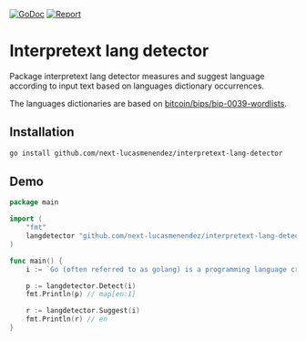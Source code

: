 [![GoDoc](https://godoc.org/github.com/next-lucasmenendez/interpretext-lang-detector?status.svg)](https://godoc.org/github.com/next-lucasmenendez/interpretext-lang-detector)
[![Report](https://goreportcard.com/badge/github.com/next-lucasmenendez/interpretext-lang-detector)](https://goreportcard.com/report/github.com/next-lucasmenendez/interpretext-lang-detector)

# Interpretext lang detector
Package interpretext lang detector measures and suggest language according to input text based on languages dictionary occurrences.

The languages dictionaries are based on [bitcoin/bips/bip-0039-wordlists](https://github.com/bitcoin/bips/blob/master/bip-0039/bip-0039-wordlists.md).

## Installation
```bash
go install github.com/next-lucasmenendez/interpretext-lang-detector
```

## Demo
```go
package main

import (
	"fmt"
	langdetector "github.com/next-lucasmenendez/interpretext-lang-detector"
)

func main() {
	i := `Go (often referred to as golang) is a programming language created at Google in 2009 by Robert Griesemer, Rob Pike, and Ken Thompson. It is a compiled, statically typed language in the tradition of Algol and C, with garbage collection, limited structural typing, memory safety features and CSP-style concurrent programming features added. The compiler and other language tools originally developed by Google are all free and open source.`

	p := langdetector.Detect(i)
	fmt.Println(p) // map[en:1]

	r := langdetector.Suggest(i)
	fmt.Println(r) // en
}
```